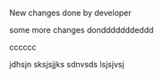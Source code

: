 New changes done by developer

some more changes dondddddddeddd


cccccc

jdhsjn
sksjsjjks
sdnvsds
lsjsjvsj
